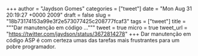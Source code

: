 
+++
author = "Jaydson Gomes"
categories = ["tweet"]
date = "Mon Aug 31 20:19:27 +0000 2009"
draft = false
slug = "18b73174153a99e3f2e573077425c208777fcaf3"
tags = ["tweet"]
title = """Dar manutenção em código ..."""
tweet = true
micro = true
tweet_url = "https://twitter.com/jaydson/status/3672814278"
+++
Dar manutenção em código ASP é com certeza umas das tarefas mais frustrantes para um pobre programador.

